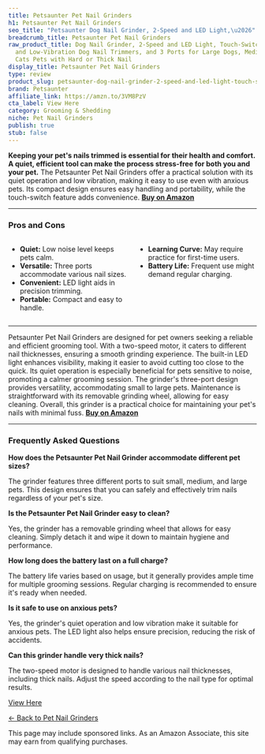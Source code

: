 ```yaml
---
title: Petsaunter Pet Nail Grinders
h1: Petsaunter Pet Nail Grinders
seo_title: "Petsaunter Dog Nail Grinder, 2-Speed and LED Light,\u2026"
breadcrumb_title: Petsaunter Pet Nail Grinders
raw_product_title: Dog Nail Grinder, 2-Speed and LED Light, Touch-Switch, TypeC, Quiet
  and Low-Vibration Dog Nail Trimmers, and 3 Ports for Large Dogs, Medium, Small Dogs
  Cats Pets with Hard or Thick Nail
display_title: Petsaunter Pet Nail Grinders
type: review
product_slug: petsaunter-dog-nail-grinder-2-speed-and-led-light-touch-switch-typec-qu-0cba4856
brand: Petsaunter
affiliate_link: https://amzn.to/3VM8PzV
cta_label: View Here
category: Grooming & Shedding
niche: Pet Nail Grinders
publish: true
stub: false
---
```


<div id="intro" class="full-width">
  <p><strong>Keeping your pet's nails trimmed is essential for their health and comfort. A quiet, efficient tool can make the process stress-free for both you and your pet.</strong> The Petsaunter Pet Nail Grinders offer a practical solution with its quiet operation and low vibration, making it easy to use even with anxious pets. Its compact design ensures easy handling and portability, while the touch-switch feature adds convenience. <a href="https://amzn.to/3VM8PzV" rel="nofollow sponsored noopener" target="_blank"><strong>Buy on Amazon</strong></a></p>
</div>

<hr />
<h3 id="pros-cons">Pros and Cons</h3>
<div class="pc-grid" style="display:grid;grid-template-columns:1fr 1fr;gap:16px;">
  <ul>
    <li><strong>Quiet:</strong> Low noise level keeps pets calm.</li>
    <li><strong>Versatile:</strong> Three ports accommodate various nail sizes.</li>
    <li><strong>Convenient:</strong> LED light aids in precision trimming.</li>
    <li><strong>Portable:</strong> Compact and easy to handle.</li>
  </ul>
  <ul>
    <li><strong>Learning Curve:</strong> May require practice for first-time users.</li>
    <li><strong>Battery Life:</strong> Frequent use might demand regular charging.</li>
  </ul>
</div>
<hr />

<div class="full-width">
  <p>Petsaunter Pet Nail Grinders are designed for pet owners seeking a reliable and efficient grooming tool. With a two-speed motor, it caters to different nail thicknesses, ensuring a smooth grinding experience. The built-in LED light enhances visibility, making it easier to avoid cutting too close to the quick. Its quiet operation is especially beneficial for pets sensitive to noise, promoting a calmer grooming session. The grinder's three-port design provides versatility, accommodating small to large pets. Maintenance is straightforward with its removable grinding wheel, allowing for easy cleaning. Overall, this grinder is a practical choice for maintaining your pet's nails with minimal fuss. <a href="https://amzn.to/3VM8PzV" rel="nofollow sponsored noopener" target="_blank"><strong>Buy on Amazon</strong></a></p>
</div>

<hr />
<h3 id="faqs">Frequently Asked Questions</h3>

<p><strong>How does the Petsaunter Pet Nail Grinder accommodate different pet sizes?</strong></p>
<p>The grinder features three different ports to suit small, medium, and large pets. This design ensures that you can safely and effectively trim nails regardless of your pet's size.</p>

<p><strong>Is the Petsaunter Pet Nail Grinder easy to clean?</strong></p>
<p>Yes, the grinder has a removable grinding wheel that allows for easy cleaning. Simply detach it and wipe it down to maintain hygiene and performance.</p>

<p><strong>How long does the battery last on a full charge?</strong></p>
<p>The battery life varies based on usage, but it generally provides ample time for multiple grooming sessions. Regular charging is recommended to ensure it's ready when needed.</p>

<p><strong>Is it safe to use on anxious pets?</strong></p>
<p>Yes, the grinder's quiet operation and low vibration make it suitable for anxious pets. The LED light also helps ensure precision, reducing the risk of accidents.</p>

<p><strong>Can this grinder handle very thick nails?</strong></p>
<p>The two-speed motor is designed to handle various nail thicknesses, including thick nails. Adjust the speed according to the nail type for optimal results.</p>
<p><a class="btn" href="https://amzn.to/3VM8PzV" target="_blank" rel="nofollow sponsored noopener">View Here</a></p>
<p><a href="/roundups/grooming-shedding/pet-nail-grinders/">← Back to Pet Nail Grinders</a></p>
<aside class="disclosure">This page may include sponsored links. As an Amazon Associate, this site may earn from qualifying purchases.</aside>

